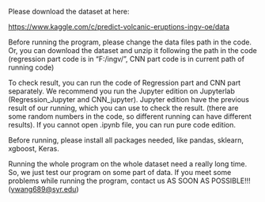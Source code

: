 Please download the dataset at here:

https://www.kaggle.com/c/predict-volcanic-eruptions-ingv-oe/data

Before running the program, please change the data files path in the code. Or, you can download the dataset and unzip it following the path in the code (regression part code is in “F:/ingv/”, CNN part code is in current path of running code)

To check result, you can run the code of Regression part and CNN part separately.  We recommend you run the Jupyter edition on Jupyterlab (Regression_Jupyter and CNN_jupyter). Jupyter edition have the previous result of our running, which you can use to check the result. (there are some random numbers in the code, so different running can have different results). If you cannot open .ipynb file, you can run pure code edition.

Before running, please install all packages needed, like pandas, sklearn, xgboost, Keras.

Running the whole program on the whole dataset need a really long time. So, we just test our program on some part of data. If you meet some problems while running the program, contact us AS SOON AS POSSIBLE!!! (ywang689@syr.edu)    
